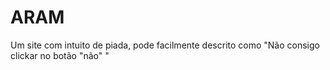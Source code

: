 # ARAM
Um site com intuito de piada, pode facilmente descrito como "Não consigo clickar no botão "não" "
